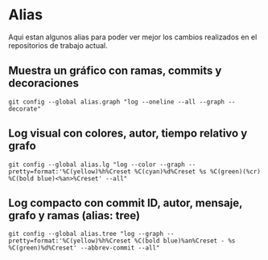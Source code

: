 # Alias

Aqui estan algunos alias para poder ver mejor los cambios realizados en el repositorios de trabajo actual.

## Muestra un gráfico con ramas, commits y decoraciones
`git config --global alias.graph "log --oneline --all --graph --decorate"`

## Log visual con colores, autor, tiempo relativo y grafo
`git config --global alias.lg "log --color --graph --pretty=format:'%C(yellow)%h%Creset %C(cyan)%d%Creset %s %C(green)(%cr) %C(bold blue)<%an>%Creset' --all"`

## Log compacto con commit ID, autor, mensaje, grafo y ramas (alias: tree)
`git config --global alias.tree "log --graph --pretty=format:'%C(yellow)%h%Creset %C(bold blue)%an%Creset - %s %C(green)%d%Creset' --abbrev-commit --all"`
